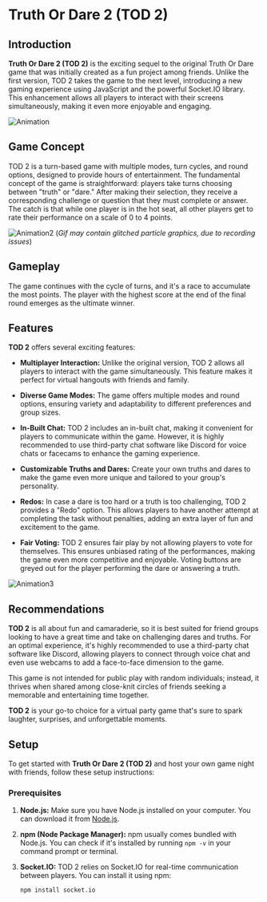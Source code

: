 # Truth Or Dare 2 (TOD 2)

## Introduction

**Truth Or Dare 2 (TOD 2)** is the exciting sequel to the original Truth Or Dare game that was initially created as a fun project among friends. Unlike the first version, TOD 2 takes the game to the next level, introducing a new gaming experience using JavaScript and the powerful Socket.IO library. This enhancement allows all players to interact with their screens simultaneously, making it even more enjoyable and engaging.

![Animation](https://github.com/IbrahimEllahi/TOD-2-Online-Game/assets/85767913/d1edfc24-ffaf-49c6-8d32-bc0502a1960e)

## Game Concept

TOD 2 is a turn-based game with multiple modes, turn cycles, and round options, designed to provide hours of entertainment. The fundamental concept of the game is straightforward: players take turns choosing between "truth" or "dare." After making their selection, they receive a corresponding challenge or question that they must complete or answer. The catch is that while one player is in the hot seat, all other players get to rate their performance on a scale of 0 to 4 points.

![Animation2](https://github.com/IbrahimEllahi/TOD-2-Online-Game/assets/85767913/afbae08f-eeb2-4400-ad01-6e09caf84de7)
(_Gif may contain glitched particle graphics, due to recording issues_)

## Gameplay

The game continues with the cycle of turns, and it's a race to accumulate the most points. The player with the highest score at the end of the final round emerges as the ultimate winner.

## Features

**TOD 2** offers several exciting features:

- **Multiplayer Interaction:** Unlike the original version, TOD 2 allows all players to interact with the game simultaneously. This feature makes it perfect for virtual hangouts with friends and family.

- **Diverse Game Modes:** The game offers multiple modes and round options, ensuring variety and adaptability to different preferences and group sizes.

- **In-Built Chat:** TOD 2 includes an in-built chat, making it convenient for players to communicate within the game. However, it is highly recommended to use third-party chat software like Discord for voice chats or facecams to enhance the gaming experience.

- **Customizable Truths and Dares:** Create your own truths and dares to make the game even more unique and tailored to your group's personality.

- **Redos:** In case a dare is too hard or a truth is too challenging, TOD 2 provides a "Redo" option. This allows players to have another attempt at completing the task without penalties, adding an extra layer of fun and excitement to the game.

- **Fair Voting:** TOD 2 ensures fair play by not allowing players to vote for themselves. This ensures unbiased rating of the performances, making the game even more competitive and enjoyable. Voting buttons are greyed out for the player performing the dare or answering a truth.

![Animation3](https://github.com/IbrahimEllahi/TOD-2-Online-Game/assets/85767913/74aca59c-2440-4718-a404-a7e2d7f18477)

## Recommendations

**TOD 2** is all about fun and camaraderie, so it is best suited for friend groups looking to have a great time and take on challenging dares and truths. For an optimal experience, it's highly recommended to use a third-party chat software like Discord, allowing players to connect through voice chat and even use webcams to add a face-to-face dimension to the game.

This game is not intended for public play with random individuals; instead, it thrives when shared among close-knit circles of friends seeking a memorable and entertaining time together.

**TOD 2** is your go-to choice for a virtual party game that's sure to spark laughter, surprises, and unforgettable moments.

## Setup

To get started with **Truth Or Dare 2 (TOD 2)** and host your own game night with friends, follow these setup instructions:

### Prerequisites

1. **Node.js:** Make sure you have Node.js installed on your computer. You can download it from [Node.js](https://nodejs.org/).

2. **npm (Node Package Manager):** npm usually comes bundled with Node.js. You can check if it's installed by running `npm -v` in your command prompt or terminal.

3. **Socket.IO:** TOD 2 relies on Socket.IO for real-time communication between players. You can install it using npm:

   ```bash
   npm install socket.io
